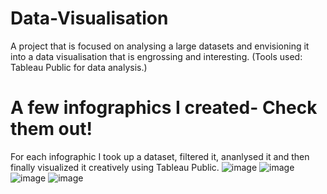 # Data-Visualisation
A project that is focused on analysing a large datasets and envisioning it into a data visualisation that is engrossing and interesting.  (Tools used: Tableau Public for data analysis.)
# A few infographics I created- Check them out!
For each infographic I took up a dataset, filtered it, ananlysed it and then finally visualized it creatively using Tableau Public.
![image](https://user-images.githubusercontent.com/57829377/141172444-79463122-3223-4308-a5ee-32526c4daa82.png)
![image](https://user-images.githubusercontent.com/57829377/141172246-a61ae1d2-c558-4e45-920e-060a6ab94e33.png)
![image](https://user-images.githubusercontent.com/57829377/141172376-066d7224-06cd-4253-9a37-987bf2a029a9.png)
![image](https://user-images.githubusercontent.com/57829377/141172414-edfa90e7-a40d-4f64-89d8-1dfd1688111c.png)
